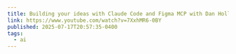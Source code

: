 ```yaml
---
title: Building your ideas with Claude Code and Figma MCP with Dan Hollick
link: https://www.youtube.com/watch?v=7XxhMR6-0BY
published: 2025-07-17T20:57:35-0400
tags:
  - ai
---
```


